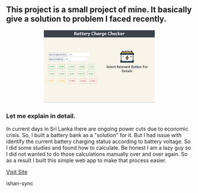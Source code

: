 ## This project is a small project of mine. It basically give a solution to problem I faced recently.

<p align="center">
<img src='./img/screenshot.PNG' width='300px' height='auto'>
</p>

### Let me explain in detail.

In current days in Sri Lanka there are ongoing power cuts due to economic crisis. So, I built a battery bank
as a "solution" for it. But I had issue with identify the current battery charging status according to battery 
voltage. So I did some studies and found how to calculate. Be honest I am a lazy guy so I did not wanted to do
those calculations manually over and over again. So as a result I built this simple web app to make that process easier.

[Visit Site](https://ishanj-lk.github.io/BatteryStatusChecker/)

ishan-sync
